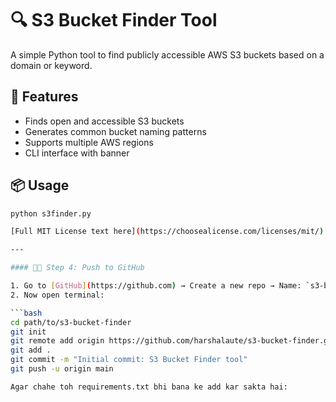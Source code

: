 # 🔍 S3 Bucket Finder Tool

A simple Python tool to find publicly accessible AWS S3 buckets based on a domain or keyword.

## 🚀 Features

- Finds open and accessible S3 buckets
- Generates common bucket naming patterns
- Supports multiple AWS regions
- CLI interface with banner

## 📦 Usage

```bash
python s3finder.py

[Full MIT License text here](https://choosealicense.com/licenses/mit/)

---

#### 🧑‍💻 Step 4: Push to GitHub

1. Go to [GitHub](https://github.com) → Create a new repo → Name: `s3-bucket-finder`
2. Now open terminal:

```bash
cd path/to/s3-bucket-finder
git init
git remote add origin https://github.com/harshalaute/s3-bucket-finder.git
git add .
git commit -m "Initial commit: S3 Bucket Finder tool"
git push -u origin main

Agar chahe toh requirements.txt bhi bana ke add kar sakta hai:

